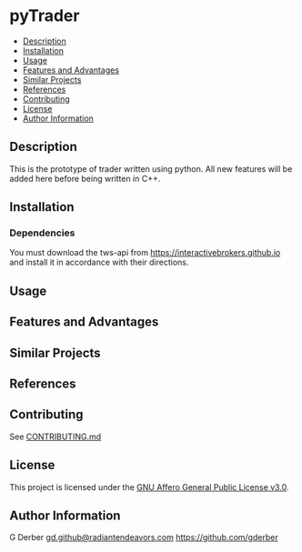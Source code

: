 pyTrader
==========

- [Description](#description)
- [Installation](#installation)
- [Usage](#usage)
- [Features and Advantages](#features-and-advantages)
- [Similar Projects](#similar-projects)
- [References](#references)
- [Contributing](#contributing)
- [License](#license)
- [Author Information](#author-information)

## Description

This is the prototype of trader written using python.  All new features will be added here before being written in C++.


## Installation

### Dependencies

You must download the tws-api from https://interactivebrokers.github.io and install it in accordance with their directions.

## Usage

## Features and Advantages

## Similar Projects

## References

## Contributing

See [CONTRIBUTING.md](../CONTRIBUTING.md)

## License

This project is licensed under the [GNU Affero General Public License v3.0](LICENSE.md).

## Author Information

G Derber gd.github@radiantendeavors.com https://github.com/gderber

